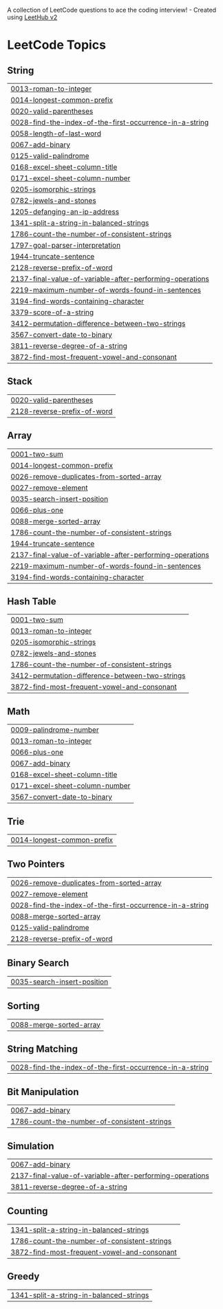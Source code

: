 A collection of LeetCode questions to ace the coding interview! - Created using [LeetHub v2](https://github.com/arunbhardwaj/LeetHub-2.0)
<!---LeetCode Topics Start-->
# LeetCode Topics
## String
|  |
| ------- |
| [0013-roman-to-integer](https://github.com/chrahhul/Leetcode-solutions/tree/master/0013-roman-to-integer) |
| [0014-longest-common-prefix](https://github.com/chrahhul/Leetcode-solutions/tree/master/0014-longest-common-prefix) |
| [0020-valid-parentheses](https://github.com/chrahhul/Leetcode-solutions/tree/master/0020-valid-parentheses) |
| [0028-find-the-index-of-the-first-occurrence-in-a-string](https://github.com/chrahhul/Leetcode-solutions/tree/master/0028-find-the-index-of-the-first-occurrence-in-a-string) |
| [0058-length-of-last-word](https://github.com/chrahhul/Leetcode-solutions/tree/master/0058-length-of-last-word) |
| [0067-add-binary](https://github.com/chrahhul/Leetcode-solutions/tree/master/0067-add-binary) |
| [0125-valid-palindrome](https://github.com/chrahhul/Leetcode-solutions/tree/master/0125-valid-palindrome) |
| [0168-excel-sheet-column-title](https://github.com/chrahhul/Leetcode-solutions/tree/master/0168-excel-sheet-column-title) |
| [0171-excel-sheet-column-number](https://github.com/chrahhul/Leetcode-solutions/tree/master/0171-excel-sheet-column-number) |
| [0205-isomorphic-strings](https://github.com/chrahhul/Leetcode-solutions/tree/master/0205-isomorphic-strings) |
| [0782-jewels-and-stones](https://github.com/chrahhul/Leetcode-solutions/tree/master/0782-jewels-and-stones) |
| [1205-defanging-an-ip-address](https://github.com/chrahhul/Leetcode-solutions/tree/master/1205-defanging-an-ip-address) |
| [1341-split-a-string-in-balanced-strings](https://github.com/chrahhul/Leetcode-solutions/tree/master/1341-split-a-string-in-balanced-strings) |
| [1786-count-the-number-of-consistent-strings](https://github.com/chrahhul/Leetcode-solutions/tree/master/1786-count-the-number-of-consistent-strings) |
| [1797-goal-parser-interpretation](https://github.com/chrahhul/Leetcode-solutions/tree/master/1797-goal-parser-interpretation) |
| [1944-truncate-sentence](https://github.com/chrahhul/Leetcode-solutions/tree/master/1944-truncate-sentence) |
| [2128-reverse-prefix-of-word](https://github.com/chrahhul/Leetcode-solutions/tree/master/2128-reverse-prefix-of-word) |
| [2137-final-value-of-variable-after-performing-operations](https://github.com/chrahhul/Leetcode-solutions/tree/master/2137-final-value-of-variable-after-performing-operations) |
| [2219-maximum-number-of-words-found-in-sentences](https://github.com/chrahhul/Leetcode-solutions/tree/master/2219-maximum-number-of-words-found-in-sentences) |
| [3194-find-words-containing-character](https://github.com/chrahhul/Leetcode-solutions/tree/master/3194-find-words-containing-character) |
| [3379-score-of-a-string](https://github.com/chrahhul/Leetcode-solutions/tree/master/3379-score-of-a-string) |
| [3412-permutation-difference-between-two-strings](https://github.com/chrahhul/Leetcode-solutions/tree/master/3412-permutation-difference-between-two-strings) |
| [3567-convert-date-to-binary](https://github.com/chrahhul/Leetcode-solutions/tree/master/3567-convert-date-to-binary) |
| [3811-reverse-degree-of-a-string](https://github.com/chrahhul/Leetcode-solutions/tree/master/3811-reverse-degree-of-a-string) |
| [3872-find-most-frequent-vowel-and-consonant](https://github.com/chrahhul/Leetcode-solutions/tree/master/3872-find-most-frequent-vowel-and-consonant) |
## Stack
|  |
| ------- |
| [0020-valid-parentheses](https://github.com/chrahhul/Leetcode-solutions/tree/master/0020-valid-parentheses) |
| [2128-reverse-prefix-of-word](https://github.com/chrahhul/Leetcode-solutions/tree/master/2128-reverse-prefix-of-word) |
## Array
|  |
| ------- |
| [0001-two-sum](https://github.com/chrahhul/Leetcode-solutions/tree/master/0001-two-sum) |
| [0014-longest-common-prefix](https://github.com/chrahhul/Leetcode-solutions/tree/master/0014-longest-common-prefix) |
| [0026-remove-duplicates-from-sorted-array](https://github.com/chrahhul/Leetcode-solutions/tree/master/0026-remove-duplicates-from-sorted-array) |
| [0027-remove-element](https://github.com/chrahhul/Leetcode-solutions/tree/master/0027-remove-element) |
| [0035-search-insert-position](https://github.com/chrahhul/Leetcode-solutions/tree/master/0035-search-insert-position) |
| [0066-plus-one](https://github.com/chrahhul/Leetcode-solutions/tree/master/0066-plus-one) |
| [0088-merge-sorted-array](https://github.com/chrahhul/Leetcode-solutions/tree/master/0088-merge-sorted-array) |
| [1786-count-the-number-of-consistent-strings](https://github.com/chrahhul/Leetcode-solutions/tree/master/1786-count-the-number-of-consistent-strings) |
| [1944-truncate-sentence](https://github.com/chrahhul/Leetcode-solutions/tree/master/1944-truncate-sentence) |
| [2137-final-value-of-variable-after-performing-operations](https://github.com/chrahhul/Leetcode-solutions/tree/master/2137-final-value-of-variable-after-performing-operations) |
| [2219-maximum-number-of-words-found-in-sentences](https://github.com/chrahhul/Leetcode-solutions/tree/master/2219-maximum-number-of-words-found-in-sentences) |
| [3194-find-words-containing-character](https://github.com/chrahhul/Leetcode-solutions/tree/master/3194-find-words-containing-character) |
## Hash Table
|  |
| ------- |
| [0001-two-sum](https://github.com/chrahhul/Leetcode-solutions/tree/master/0001-two-sum) |
| [0013-roman-to-integer](https://github.com/chrahhul/Leetcode-solutions/tree/master/0013-roman-to-integer) |
| [0205-isomorphic-strings](https://github.com/chrahhul/Leetcode-solutions/tree/master/0205-isomorphic-strings) |
| [0782-jewels-and-stones](https://github.com/chrahhul/Leetcode-solutions/tree/master/0782-jewels-and-stones) |
| [1786-count-the-number-of-consistent-strings](https://github.com/chrahhul/Leetcode-solutions/tree/master/1786-count-the-number-of-consistent-strings) |
| [3412-permutation-difference-between-two-strings](https://github.com/chrahhul/Leetcode-solutions/tree/master/3412-permutation-difference-between-two-strings) |
| [3872-find-most-frequent-vowel-and-consonant](https://github.com/chrahhul/Leetcode-solutions/tree/master/3872-find-most-frequent-vowel-and-consonant) |
## Math
|  |
| ------- |
| [0009-palindrome-number](https://github.com/chrahhul/Leetcode-solutions/tree/master/0009-palindrome-number) |
| [0013-roman-to-integer](https://github.com/chrahhul/Leetcode-solutions/tree/master/0013-roman-to-integer) |
| [0066-plus-one](https://github.com/chrahhul/Leetcode-solutions/tree/master/0066-plus-one) |
| [0067-add-binary](https://github.com/chrahhul/Leetcode-solutions/tree/master/0067-add-binary) |
| [0168-excel-sheet-column-title](https://github.com/chrahhul/Leetcode-solutions/tree/master/0168-excel-sheet-column-title) |
| [0171-excel-sheet-column-number](https://github.com/chrahhul/Leetcode-solutions/tree/master/0171-excel-sheet-column-number) |
| [3567-convert-date-to-binary](https://github.com/chrahhul/Leetcode-solutions/tree/master/3567-convert-date-to-binary) |
## Trie
|  |
| ------- |
| [0014-longest-common-prefix](https://github.com/chrahhul/Leetcode-solutions/tree/master/0014-longest-common-prefix) |
## Two Pointers
|  |
| ------- |
| [0026-remove-duplicates-from-sorted-array](https://github.com/chrahhul/Leetcode-solutions/tree/master/0026-remove-duplicates-from-sorted-array) |
| [0027-remove-element](https://github.com/chrahhul/Leetcode-solutions/tree/master/0027-remove-element) |
| [0028-find-the-index-of-the-first-occurrence-in-a-string](https://github.com/chrahhul/Leetcode-solutions/tree/master/0028-find-the-index-of-the-first-occurrence-in-a-string) |
| [0088-merge-sorted-array](https://github.com/chrahhul/Leetcode-solutions/tree/master/0088-merge-sorted-array) |
| [0125-valid-palindrome](https://github.com/chrahhul/Leetcode-solutions/tree/master/0125-valid-palindrome) |
| [2128-reverse-prefix-of-word](https://github.com/chrahhul/Leetcode-solutions/tree/master/2128-reverse-prefix-of-word) |
## Binary Search
|  |
| ------- |
| [0035-search-insert-position](https://github.com/chrahhul/Leetcode-solutions/tree/master/0035-search-insert-position) |
## Sorting
|  |
| ------- |
| [0088-merge-sorted-array](https://github.com/chrahhul/Leetcode-solutions/tree/master/0088-merge-sorted-array) |
## String Matching
|  |
| ------- |
| [0028-find-the-index-of-the-first-occurrence-in-a-string](https://github.com/chrahhul/Leetcode-solutions/tree/master/0028-find-the-index-of-the-first-occurrence-in-a-string) |
## Bit Manipulation
|  |
| ------- |
| [0067-add-binary](https://github.com/chrahhul/Leetcode-solutions/tree/master/0067-add-binary) |
| [1786-count-the-number-of-consistent-strings](https://github.com/chrahhul/Leetcode-solutions/tree/master/1786-count-the-number-of-consistent-strings) |
## Simulation
|  |
| ------- |
| [0067-add-binary](https://github.com/chrahhul/Leetcode-solutions/tree/master/0067-add-binary) |
| [2137-final-value-of-variable-after-performing-operations](https://github.com/chrahhul/Leetcode-solutions/tree/master/2137-final-value-of-variable-after-performing-operations) |
| [3811-reverse-degree-of-a-string](https://github.com/chrahhul/Leetcode-solutions/tree/master/3811-reverse-degree-of-a-string) |
## Counting
|  |
| ------- |
| [1341-split-a-string-in-balanced-strings](https://github.com/chrahhul/Leetcode-solutions/tree/master/1341-split-a-string-in-balanced-strings) |
| [1786-count-the-number-of-consistent-strings](https://github.com/chrahhul/Leetcode-solutions/tree/master/1786-count-the-number-of-consistent-strings) |
| [3872-find-most-frequent-vowel-and-consonant](https://github.com/chrahhul/Leetcode-solutions/tree/master/3872-find-most-frequent-vowel-and-consonant) |
## Greedy
|  |
| ------- |
| [1341-split-a-string-in-balanced-strings](https://github.com/chrahhul/Leetcode-solutions/tree/master/1341-split-a-string-in-balanced-strings) |
<!---LeetCode Topics End-->